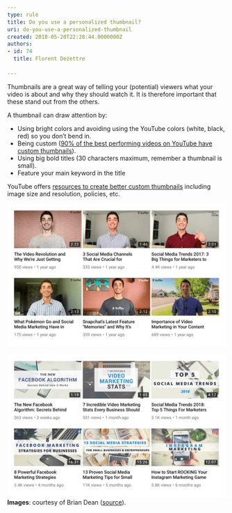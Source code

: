 ```yaml
---
type: rule
title: Do you use a personalized thumbnail?
uri: do-you-use-a-personalized-thumbnail
created: 2018-05-20T22:28:44.0000000Z
authors:
- id: 74
  title: Florent Dezettre

---
```


Thumbnails are a great way of telling your (potential) viewers what your video is about and why they should watch it. It is therefore important that these stand out from the others.
 
A thumbnail can draw attention by:



- Using bright colors and avoiding using the YouTube colors (white, black, red) so you don’t bend in.
- Being custom ([90% of the best performing videos on YouTube have custom thumbnails](https://creatoracademy.youtube.com/page/lesson/thumbnails#strategies-zippy-link-2)).
- Using big bold titles (30 characters maximum, remember a thumbnail is small).
- Feature your main keyword in the title


YouTube offers [resources to create better custom thumbnails](https://support.google.com/youtube/answer/72431?hl=en) including image size and resolution, policies, etc.


![despite looking "trustworthy", a thumbnail automatically generated from the video is not engaging enough.](thumbnail_bad.png)



![a custom thumbnail looks professional and already gives important information about the content of the video.](thumbnail_good.png)
**Images**: courtesy of Brian Dean ([source](https://backlinko.com/grow-youtube-channel)).
